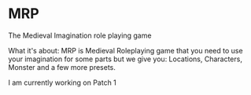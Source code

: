 # MRP
The Medieval Imagination role playing game

What it's about:
MRP is Medieval Roleplaying game that you need to use your imagination for some parts but we give you: Locations, Characters, Monster and a few more presets.

I am currently working on Patch 1
